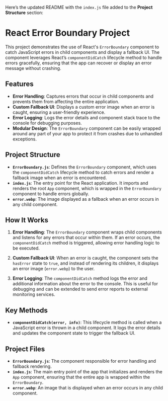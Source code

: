 Here’s the updated README with the `index.js` file added to the **Project Structure** section:

# React Error Boundary Project

This project demonstrates the use of React's `ErrorBoundary` component to catch JavaScript errors in child components and display a fallback UI. The component leverages React’s `componentDidCatch` lifecycle method to handle errors gracefully, ensuring that the app can recover or display an error message without crashing.

## Features

- **Error Handling**: Captures errors that occur in child components and prevents them from affecting the entire application.
- **Custom Fallback UI**: Displays a custom error image when an error is caught, ensuring a user-friendly experience.
- **Error Logging**: Logs the error details and component stack trace to the console for debugging purposes.
- **Modular Design**: The `ErrorBoundary` component can be easily wrapped around any part of your app to protect it from crashes due to unhandled exceptions.

## Project Structure

- **`ErrorBoundary.js`**: Defines the `ErrorBoundary` component, which uses the `componentDidCatch` lifecycle method to catch errors and render a fallback image when an error is encountered.
- **`index.js`**: The entry point for the React application. It imports and renders the root `App` component, which is wrapped in the `ErrorBoundary` component to handle errors globally.
- **`error.webp`**: The image displayed as a fallback when an error occurs in any child component.

## How It Works

1. **Error Handling**: 
   The `ErrorBoundary` component wraps child components and listens for any errors that occur within them. If an error occurs, the `componentDidCatch` method is triggered, allowing error handling logic to be executed.

2. **Custom Fallback UI**: 
   When an error is caught, the component sets the `hasError` state to `true`, and instead of rendering its children, it displays an error image (`error.webp`) to the user.

3. **Error Logging**: 
   The `componentDidCatch` method logs the error and additional information about the error to the console. This is useful for debugging and can be extended to send error reports to external monitoring services.

## Key Methods

- **`componentDidCatch(error, info)`**: 
  This lifecycle method is called when a JavaScript error is thrown in a child component. It logs the error details and updates the component state to trigger the fallback UI.

## Project Files

- **`ErrorBoundary.js`**: The component responsible for error handling and fallback rendering.
- **`index.js`**: The main entry point of the app that initializes and renders the `App` component, ensuring that the entire app is wrapped within the `ErrorBoundary`.
- **`error.webp`**: An image that is displayed when an error occurs in any child component.

